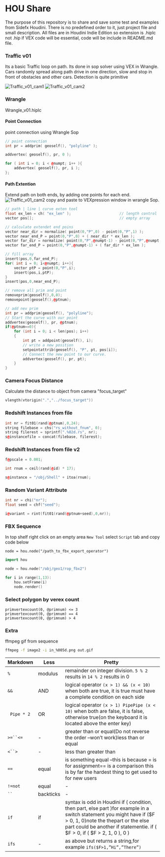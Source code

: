 # HOU Share
The purpose of this repository is to share and save some test and examples from
Sidefx Houdini. There is no predefined order to it, just project file and small description.
All files are in Houdini Indie Edition so extension is .hiplc  not .hip
if VEX code will be essential, code will be include in README.md file.

### Traffic v01
Its a basic Traffic loop on path. Its done in sop solver using VEX in Wrangle.
Cars randomly spread along path drive in one direction, slow and stop in front of obstacles and other cars.
Detection is quite primitive

![Traffic_v01_cam1](https://github.com/szawel/HOU_Share/blob/master/gif/Traffic_v01_cam1.gif)
![Traffic_v01_cam2](https://github.com/szawel/HOU_Share/blob/master/gif/Traffic_v01_cam2.gif)


### Wrangle
Wrangle_v01.hiplc

#### Point Connection
point connection using Wrangle Sop

```C++
// point connection
int pr = addprim( geoself(), "polyline" );

addvertex( geoself(), pr, 0 );

for ( int i = 0; i < @numpt; i++ ){
    addvertex( geoself(), pr, i );
};
```
#### Path Extention
Extend path on both ends, by adding one points for each end.
![Traffic_v01_cam2](https://github.com/szawel/HOU_Share/blob/master/gif/wrangle_path_extension.gif)
copy and paste to VEXpression window in wrangle Sop.
```C++
// path | line | curve exten tool
float ex_len = ch( "ex_len" );                      // length control
vector pos[];                                       // empty array

// calculate extendet end poins
vector near_dir = normalize( point(0,"P",0) - point(0,"P",1) );
vector near_end_P = point(0,"P",0) + ( near_dir * ex_len );
vector far_dir = normalize( point(0,"P",@numpt-1) - point(0,"P",@numpt-2) );
vector far_end_P = point(0,"P",@numpt-1) + ( far_dir * ex_len );

// fill array
insert(pos,0,far_end_P);
for( int i = 0; i<@numpt; i++){
    vector ptP = point(0,"P",i);
    insert(pos,i,ptP);
}
insert(pos,0,near_end_P);

// remove all prim and point
removeprim(geoself(),0,0);
removepoint(geoself(),@ptnum);

// add nev prim
int pr = addprim(geoself(), "polyline");
// Start the curve with our point
addvertex(geoself(), pr, @ptnum);
if(@ptnum==0){
    for (int i = 0; i < len(pos); i++)
    {
        int pt = addpoint(geoself(), i);
        // write a new position
        setpointattrib(geoself(), "P", pt, pos[i]);
        // Connect the new point to our curve.
        addvertex(geoself(), pr, pt);
    }
}
```

### Camera Focus Distance
Calculate the distance to object from camera "focus_target"
```C++
vlength(vtorigin(".","../focus_target"))
```

### Redshift Instances from file

```C++
int nr = fit01(rand(@ptnum),0,24);
string filebase = chs("rs_without_fnum", 0);
string filerest = sprintf(".%02d.rs", nr);
s@instancefile = concat(filebase, filerest);
``` 

### Redshift Instances from file v2 

```C++
f@pscale = 0.001;

int rnum = ceil(rand(@id) * 17);

s@instance = "/obj/Shell" + itoa(rnum);
```

### Random Variant Attribute

```C++
int nr = chi("nr");
float seed = chf("seed");

i@variant = rint(fit01(rand(@ptnum+seed),0,nr));
```

### FBX Sequence

In top shelf right click on an empty area `New Tool` select `Script` tab
and copy code below
```
node = hou.node("/path_to_fbx_export_operator")
```
```C++
import hou

node = hou.node("/obj/geo1/rop_fbx2")

for i in range(1,13):
    hou.setFrame(i)
    node.render() 
```


### Select polygon by verex count
```
primvertexcount(0, @primnum) <= 3
primvertexcount(0, @primnum) == 4
primvertexcount(0, @primnum) > 4
```




### Extra
ffmpeg gif from sequence
```Bash
ffmpeg -f image2 -i in_%005d.png out.gif
```


Markdown | Less | Pretty
--- | --- | ---
`%` | modulus | remainder on integer division. `5 % 2` results in `14 % 2` results in 0
`&&` | AND | logical operator `(x > 1) && (x < 10)` when both are true, it is true must have a complete condition on each side
` Pipe * 2` | OR | logical operator `(x > 1) PipePipe (x < 10)` when both are false, it is false, otherwise true(on the keyboard it is located above the enter key)
`>=``<=` | - | greater than or equal(Do not reverse the order –won’t work)less than or equal
`<``>` | - | less than greater than
`==` | equal | is something equal –this is because = is for assignment== is a comparison this is by far the hardest thing to get used to for new users
`!=not` | equal | - |
` `` `| backticks | - | to convert an expression into a string ie. `ch(“../someparameter”)` in the font node would print that verbatim, but putting this i backticks would give me the value
`if` | if | syntax is odd in Houdini if ( condition, then part, else part )for example in a switch statement you might have if ($F > 0, 1, 0)note the thepart or the else part could be another if statementie. if ( $F > 0, if ( $F > 2, 1, 0 ), 0 )
`ifs` | - | as above but returns a string,for example `ifs($F>1,”Hi”,”There”)`


